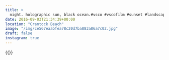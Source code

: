 ```yaml
---
title: >
  night. holographic sun, black ocean.#vsco #vscofilm #sunset #landscape #dusk #sky #ocean #beach #cornwall #nature
date: 2016-09-03T21:34:39+00:00
location: "Crantock Beach"
image: "/img/ce567eaabfea78c20d7ba883a86a7c02.jpg"
draft: false
instagram: true
---
```


{{<photo src="/img/ce567eaabfea78c20d7ba883a86a7c02.jpg">}}
